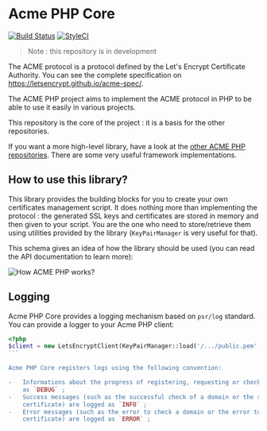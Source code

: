 Acme PHP Core
=============

[![Build Status](https://travis-ci.org/acmephp/core.svg?branch=master)](https://travis-ci.org/acmephp/core)
[![StyleCI](https://styleci.io/repos/51226077/shield)](https://styleci.io/repos/51226077)

> Note : this repository is in development

The ACME protocol is a protocol defined by the Let's Encrypt Certificate Authority.
You can see the complete specification on https://letsencrypt.github.io/acme-spec/.

The ACME PHP project aims to implement the ACME protocol in PHP to be able to use it
easily in various projects.

This repository is the core of the project : it is a basis for the other repositories.

If you want a more high-level library, have a look at the [other ACME PHP repositories](https://github.com/acmephp). 
There are some very useful framework implementations.

How to use this library?
------------------------

This library provides the building blocks for you to create your own certificates management script.
It does nothing more than implementing the protocol : the generated SSL keys and certificates are
stored in memory and then given to your script. You are the one who need to store/retrieve them using
utilities provided by the library (`KeyPairManager` is very useful for that).

This schema gives an idea of how the library should be used (you can read the API documentation to learn more):

![How ACME PHP works?](https://raw.githubusercontent.com/acmephp/core/master/docs/acme.jpg)

Logging
-------

Acme PHP Core provides a logging mechanism based on `psr/log` standard. You can provide a logger to
your Acme PHP client:

```` php
<?php
$client = new LetsEncryptClient(KeyPairManager::load('/.../public.pem', '/.../private.pem'), $logger);
```

Acme PHP Core registers logs using the following convention:

-   Informations about the progress of registering, requesting or checking elements is logged
    as `DEBUG` ;
-   Success messages (such as the successful check of a domain or the successful request of a
    certificate) are logged as `INFO` ;
-   Error messages (such as the error to check a domain or the error to request a
    certificate) are logged as `ERROR` ;
